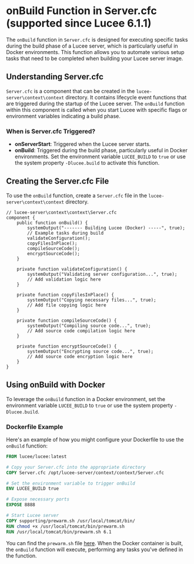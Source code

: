 <!--
{
  "title": "onBuild Function in Server.cfc",
  "id": "onbuild-function",
  "related": [
    "startup-listeners-code"
  ],
  "since": "6.1.1",
  "categories": [
    "server",
    "docker",
    "system"
  ],
  "description": "The onBuild function in Server.cfc is used for tasks during the build phase in Lucee, particularly useful in Docker environments.",
  "menuTitle": "onBuild Function",
  "keywords": [
    "onBuild",
    "Server.cfc",
    "build",
    "Docker",
    "server",
    "compile",
    "encrypt",
    "validate",
    "prewarm",
    "warmup",
    "startup",
    "hook",
    "event"
  ]
}
-->

# onBuild Function in Server.cfc (supported since Lucee 6.1.1)

The `onBuild` function in `Server.cfc` is designed for executing specific tasks during the build phase of a Lucee server, which is particularly useful in Docker environments. This function allows you to automate various setup tasks that need to be completed when building your Lucee server image.

## Understanding Server.cfc

`Server.cfc` is a component that can be created in the `lucee-server\context\context` directory. It contains lifecycle event functions that are triggered during the startup of the Lucee server. The `onBuild` function within this component is called when you start Lucee with specific flags or environment variables indicating a build phase.

### When is Server.cfc Triggered?

- **onServerStart**: Triggered when the Lucee server starts.
- **onBuild**: Triggered during the build phase, particularly useful in Docker environments. Set the environment variable `LUCEE_BUILD` to `true` or use the system property `-Dlucee.build` to activate this function.

## Creating the Server.cfc File

To use the `onBuild` function, create a `Server.cfc` file in the `lucee-server\context\context` directory.

```lucee
// lucee-server\context\context\Server.cfc
component {
	public function onBuild() {
		systemOutput("------- Building Lucee (Docker) -----", true);
		// Example tasks during build
		validateConfiguration();
		copyFilesInPlace();
		compileSourceCode();
		encryptSourceCode();
	}

	private function validateConfiguration() {
		systemOutput("Validating server configuration...", true);
		// Add validation logic here
	}

	private function copyFilesInPlace() {
		systemOutput("Copying necessary files...", true);
		// Add file copying logic here
	}

	private function compileSourceCode() {
		systemOutput("Compiling source code...", true);
		// Add source code compilation logic here
	}

	private function encryptSourceCode() {
		systemOutput("Encrypting source code...", true);
		// Add source code encryption logic here
	}
}
```

## Using onBuild with Docker

To leverage the `onBuild` function in a Docker environment, set the environment variable `LUCEE_BUILD` to `true` or use the system property `-Dlucee.build`.

### Dockerfile Example

Here's an example of how you might configure your Dockerfile to use the `onBuild` function:

```dockerfile
FROM lucee/lucee:latest

# Copy your Server.cfc into the appropriate directory
COPY Server.cfc /opt/lucee-server/context/context/Server.cfc

# Set the environment variable to trigger onBuild
ENV LUCEE_BUILD true

# Expose necessary ports
EXPOSE 8888

# Start Lucee server
COPY supporting/prewarm.sh /usr/local/tomcat/bin/
RUN chmod +x /usr/local/tomcat/bin/prewarm.sh
RUN /usr/local/tomcat/bin/prewarm.sh 6.1
```

You can find the `prewarm.sh` file [here](https://github.com/lucee/lucee-dockerfiles).
When the Docker container is built, the `onBuild` function will execute, performing any tasks you've defined in the function.
